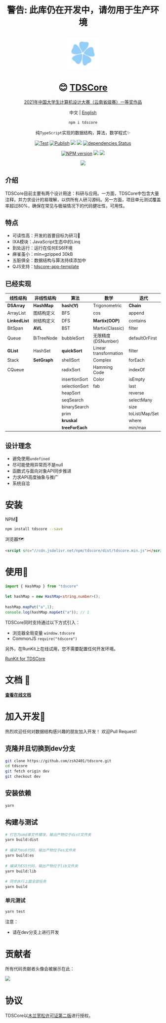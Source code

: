 

<div align="center">

# 警告: 此库仍在开发中，请勿用于生产环境



<div>
<div style="display:inline-block;width:100px;height:100px">

![](./icon.png)

</div>

<!-- <div style="display:inline-block;width:100px;height:100px">

![](./cccc.png)

</div> -->

</div>

# 😊 [TDSCore](http://ds.zsh2401.top)



[2021年中国大学生计算机设计大赛（云南省级赛）一等奖作品](https://2021.jsjds.com.cn/Backend/Common/work/detail?id=2021009237)

中文 | [English](./README-en-US.md)

```sh
npm i tdscore
```

纯`TypeScript`实现的数据结构，算法，数学程式✨


[![Test](https://github.com/zsh2401/tdscore/actions/workflows/test.yml/badge.svg)](https://github.com/zsh2401/tdscore/actions/workflows/test.yml)
[![Publish](https://github.com/zsh2401/tdscore/actions/workflows/publish.yml/badge.svg)](https://github.com/zsh2401/tdscore/actions/workflows/publish.yml)
![](https://img.shields.io/github/languages/top/zsh2401/tdscore)
[![](https://img.shields.io/codecov/c/github/zsh2401/tdscore)](https://app.codecov.io/gh/zsh2401/tdscore)
[![dependencies Status](https://status.david-dm.org/gh/zsh2401/tdscore.svg)](https://david-dm.org/zsh2401/tdscore)

[![NPM version](https://img.shields.io/npm/v/tdscore.svg)](https://www.npmjs.com/package/tdscore)
![](https://badgen.net/npm/dy/tdscore)
![](https://img.shields.io/bundlephobia/minzip/tdscore)

[![](https://img.shields.io/badge/QQ%E7%BE%A4-181583086-blue)](https://qm.qq.com/cgi-bin/qm/qr?k=nKqxAm6bD7ty6ieZKA31dQrxboBMZmGT&jump_from=webapi)

</div>

## 介绍
TDSCore目前主要有两个设计用途：科研与应用。一方面，TDSCore中包含大量注释，并力求设计的易理解，以供所有人研习源码。另一方面，项目单元测试覆盖率超过80%，确保在常见与极端情况下的代码健壮性，可用性。

## 特点
* 可读性高：开发的首要目标为研习🌌
* IXA模块：JavaScript生态中的Linq
* 到处运行：运行在任何ES6环境
* 麻雀虽小：min+gzipped 30kB
* 五脏俱全：数据结构与算法持续添加中
* QJS支持：[tdscore-app-template](https://github.com/zsh2401/tdscore-app-template)

## 已经实现
| 线性结构 | 非线性结构 | 算法 | 数学 | 迭代|
| ---- | ---- | ---- | ---- | ---- | 
|**DSArray** | **HashMap** |**hash(∀)** |Trigonometric | **Chain** |
| ArrayList | 图结构定义 | BFS | cos | append |
| **LinkedList**  |树结构定义|DFS | **Martix(OOP)** |contains |
| BitSpan| **AVL**  | BST | Martix(Classic) | filter|
|Queue |BiTreeNode |bubbleSort | 无限精度(DSNumber) | defaultOrFirst|
| **GList** |HashSet | **quickSort** | Linear transformation | filter |
| Stack |**SetGraph** | shellSort | Complex | forEach|
| CQueue |  | radixSort | Hamming Code | indexOf|
| | | insertionSort | Color | isEmpty |
| | | selectionSort | fab | last |
| | | heapSort | |reverse |
| | | seqSearch | |selectMany |
| | | binarySearch ||  size |
| | | prim | |toList/Map/Set |
| | | **kruskal**| | where | |
| | | **treeForEach** | |  min/max|

## 设计理念
* 避免使用`undefined`
* 尽可能使用异常而不是null
* 函数式与面向对象API同步推进
* 力求API高度抽象与推广
* 系统自洽

# 安装 
NPM🧡
```sh
npm install tdscore --save
```
浏览器🗺
```html
<srcipt src="//cdn.jsdelivr.net/npm/tdscore/dist/tdscore.min.js"></script>
```

# 使用🎉
```typescript
import { HashMap } from "tdscore"

let hashMap = new HashMap<string,number>();

hashMap.mapPut("a",1);
console.log(hashMap.mapGet("a")); // 1
```
TDSCore同时支持通过以下方式引入：
* 浏览器全局变量 `window.tdscore`
* CommonJS `require("tdscore")`

另外，在RunKit上在线试用，您不需要配置任何开发环境。

[RunKit for TDSCore](https://npm.runkit.com/tdscore)

# 文档 🍕
[**查看在线文档**](http://ds.zsh2401.top)

# 加入开发🤝
热烈欢迎任何对数据结构感兴趣的朋友加入开发！
欢迎Pull Request!

## 克隆并且切换到dev分支
```sh
git clone https://github.com/zsh2401/tdscore.git
cd tdscore
git fetch origin dev
git checkout dev
```
## 安装依赖
```sh
yarn
```
## 构建与测试
```sh
# 打包为umd单文件模块，输出产物位于dist文件夹
yarn build:dist 

# 编译为es6代码，输出产物位于es文件夹
yarn build:es 

# 编译为ES5代码，输出产物位于lib文件夹
yarn build:lib 

# 同步执行上面全部任务
yarn build
```
### 单元测试
```sh
yarn test
```

注意：
* 请在dev分支上进行开发

# 贡献者
所有代码贡献者头像会被展示在此：

<a href="https://github.com/zsh2401/tdscore/graphs/contributors">
  <img src="https://contrib.rocks/image?repo=zsh2401/tdscore" />
</a>

# 协议
TDSCore以[木兰宽松许可证第二版](http://license.coscl.org.cn/MulanPSL2)进行授权。